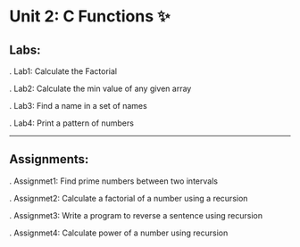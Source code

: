 # Unit 2: C Functions ✨️

## Labs:

. Lab1: Calculate the Factorial

. Lab2: Calculate the min value of any given array

. Lab3: Find a name in a set of names

. Lab4: Print a pattern of numbers

-------------------------------------

## Assignments:

. Assignmet1: Find prime numbers between two intervals

. Assignmet2: Calculate a factorial of a number using a recursion

. Assignmet3: Write a program to reverse a sentence using recursion

. Assignmet4: Calculate power of a number using recursion
